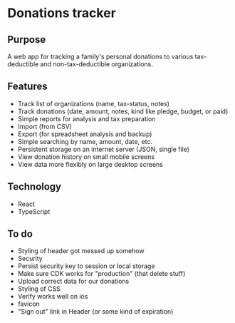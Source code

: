 # Donations tracker

## Purpose

A web app for tracking a family's personal donations to various tax-deductible and non-tax-deductible organizations.

## Features

- Track list of organizations (name, tax-status, notes)
- Track donations (date, amount, notes, kind like pledge, budget, or paid)
- Simple reports for analysis and tax preparation
- Import (from CSV)
- Export (for spreadsheet analysis and backup)
- Simple searching by name, amount, date, etc.
- Persistent storage on an internet server (JSON, single file)
- View donation history on small mobile screens
- View data more flexibly on large desktop screens

## Technology

- React
- TypeScript

## To do

- Styling of header got messed up somehow
- Security
- Persist security key to session or local storage
- Make sure CDK works for "production" (that delete stuff)
- Upload correct data for our donations
- Styling of CSS
- Verify works well on ios
- favicon
- "Sign out" link in Header (or some kind of expiration)
